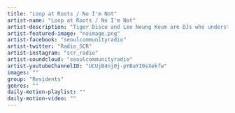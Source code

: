 ```yaml
---
title: "Loop at Roots / No I'm Not"	
artist-name: "Loop at Roots / No I'm Not"	
artist-description: "Tiger Disco and Lee Neung Keum are DJs who understand Korean emotion the best, swaying between Disco, Funk through to Instrumental Folk, showcasing the sound of Korean music throughout the generations, touching on nostalgia and general curiosity of the countries rich music history."	
artist-featured-image: "noimage.png"	
artist-facebook: "seoulcommunityradio"	
artist-twitter: "Radio_SCR"	
artist-instagram: "scr_radio"	
artist-soundcloud: "seoulcommunityradio"	
artist-youtubeChannelID: "UCUjB4nj0j-pYBaYI0sXekfw"	
images: ""	
group: "Residents"	
genres: ""	
daily-motion-playlist: ""	
daily-motion-video: ""		
---
```


